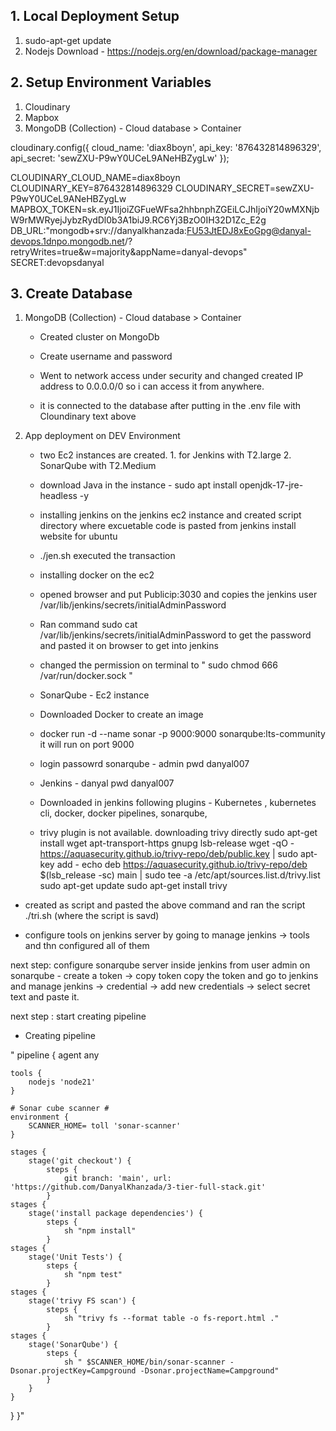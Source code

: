 ## 1. Local Deployment Setup

1. sudo-apt-get update
2. Nodejs Download - https://nodejs.org/en/download/package-manager

## 2. Setup Environment Variables

1. Cloudinary
2. Mapbox 
3. MongoDB (Collection) - Cloud database > Container

cloudinary.config({ 
        cloud_name: 'diax8boyn', 
        api_key: '876432814896329', 
        api_secret: 'sewZXU-P9wY0UCeL9ANeHBZygLw' 
    });

CLOUDINARY_CLOUD_NAME=diax8boyn
CLOUDINARY_KEY=876432814896329
CLOUDINARY_SECRET=sewZXU-P9wY0UCeL9ANeHBZygLw
MAPBOX_TOKEN=sk.eyJ1IjoiZGFueWFsa2hhbnphZGEiLCJhIjoiY20wMXNjbW9rMWRyejJybzRydDl0b3A1biJ9.RC6Yj3BzO0IH32D1Zc_E2g
DB_URL:"mongodb+srv://danyalkhanzada:FU53JtEDJ8xEoGpg@danyal-devops.1dnpo.mongodb.net/?retryWrites=true&w=majority&appName=danyal-devops"
SECRET:devopsdanyal

## 3. Create Database

1. MongoDB (Collection) - Cloud database > Container
    - Created cluster on MongoDb
    - Create username and password
    - Went to network access under security and changed created IP address to 0.0.0.0/0 so i can access it from anywhere. 
    
    - it is connected to the database after putting in the .env file with Cloundinary text above


2. App deployment on DEV Environment
    - two Ec2 instances are created. 1. for Jenkins with T2.large 2. SonarQube with T2.Medium
    - download Java in the instance - sudo apt install openjdk-17-jre-headless -y
    - installing jenkins on the jenkins ec2 instance and created script directory where excuetable code is pasted from jenkins install website for ubuntu
    - ./jen.sh executed the transaction
    - installing docker on the ec2 
    - opened browser and put Publicip:3030 and copies the jenkins user /var/lib/jenkins/secrets/initialAdminPassword
    - Ran command sudo cat /var/lib/jenkins/secrets/initialAdminPassword to get the password and pasted it on browser to get into jenkins
    - changed the permission on terminal to " sudo chmod 666 /var/run/docker.sock "

    - SonarQube - Ec2 instance 
    - Downloaded Docker to create an image
    - docker run -d --name sonar -p 9000:9000 sonarqube:lts-community 
     it will run on port 9000

     - login passowrd sonarqube - admin pwd danyal007
    - Jenkins - danyal pwd danyal007

    - Downloaded in jenkins following plugins
            - Kubernetes , kubernetes cli, docker, docker pipelines, sonarqube, 

    - trivy plugin is not available. downloading trivy directly
    sudo apt-get install wget apt-transport-https gnupg lsb-release
wget -qO - https://aquasecurity.github.io/trivy-repo/deb/public.key | sudo apt-key add -
echo deb https://aquasecurity.github.io/trivy-repo/deb $(lsb_release -sc) main | sudo tee -a /etc/apt/sources.list.d/trivy.list
sudo apt-get update
sudo apt-get install trivy

- created as script and pasted the above command and ran the script ./tri.sh (where the script is savd)

- configure tools on jenkins server by going to manage jenkins -> tools and thn configured all of them 

next step: configure sonarqube server inside jenkins
from user admin on sonarqube - create a token -> copy token
copy the token and go to jenkins and manage jenkins -> credential -> add new credentials -> select secret text and paste it. 

next step : start creating pipeline
- Creating pipeline 

" pipeline {
    agent any

    tools {
        nodejs 'node21'
    }
    
    # Sonar cube scanner #
    environment {
        SCANNER_HOME= toll 'sonar-scanner'
    }
    
    stages {
        stage('git checkout') {
            steps {
                git branch: 'main', url: 'https://github.com/DanyalKhanzada/3-tier-full-stack.git'
            }
    stages {
        stage('install package dependencies') {
            steps {
                sh "npm install"
            }
    stages {
        stage('Unit Tests') {
            steps {
                sh "npm test"
            }
    stages {
        stage('trivy FS scan') {
            steps {
                sh "trivy fs --format table -o fs-report.html ."
            }
    stages {
        stage('SonarQube') {
            steps {
                sh " $SCANNER_HOME/bin/sonar-scanner -Dsonar.projectKey=Campground -Dsonar.projectName=Campground"
            }
        }
    }
}
}"
